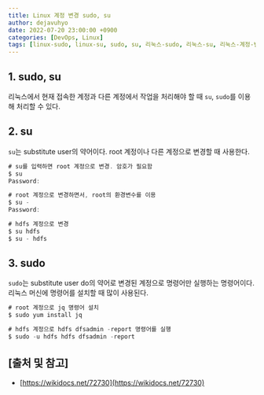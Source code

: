 ```yaml
---
title: Linux 계정 변경 sudo, su
author: dejavuhyo
date: 2022-07-20 23:00:00 +0900
categories: [DevOps, Linux]
tags: [linux-sudo, linux-su, sudo, su, 리눅스-sudo, 리눅스-su, 리눅스-계정-변경]
---
```


## 1. sudo, su
리눅스에서 현재 접속한 계정과 다른 계정에서 작업을 처리해야 할 때 `su`, `sudo`를 이용해 처리할 수 있다.

## 2. su
`su`는 substitute user의 약어이다. root 계정이나 다른 계정으로 변경할 때 사용한다.

```java
# su를 입력하면 root 계정으로 변경. 암호가 필요함
$ su
Password:

# root 계정으로 변경하면서, root의 환경변수를 이용
$ su -
Password:

# hdfs 계정으로 변경
$ su hdfs
$ su - hdfs
```

## 3. sudo
`sudo`는 substitute user do의 약어로 변경된 계정으로 명령어만 실행하는 명령어이다. 리눅스 머신에 명령어를 설치할 때 많이 사용된다.

```java
# root 계정으로 jq 명령어 설치
$ sudo yum install jq

# hdfs 계정으로 hdfs dfsadmin -report 명령어를 실행
$ sudo -u hdfs hdfs dfsadmin -report
```

## [출처 및 참고]
* [https://wikidocs.net/72730](https://wikidocs.net/72730)
